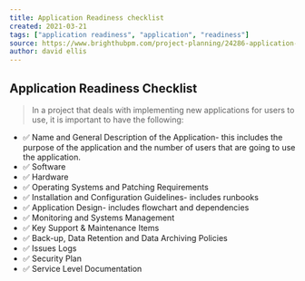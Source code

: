 ```yaml
---
title: Application Readiness checklist
created: 2021-03-21
tags: ["application readiness", "application", "readiness"]
source: https://www.brighthubpm.com/project-planning/24286-application-readiness-checklist/
author: david ellis
---
```


## Application Readiness Checklist

> In a project that deals with implementing new applications for users to use, it is important to have the following:

- ✅ Name and General Description of the Application- this includes the purpose of the application and the number of users that are going to use the application.
- ✅ Software
- ✅ Hardware
- ✅ Operating Systems and Patching Requirements
- ✅ Installation and Configuration Guidelines- includes runbooks
- ✅ Application Design- includes flowchart and dependencies
- ✅ Monitoring and Systems Management
- ✅ Key Support & Maintenance Items
- ✅ Back-up, Data Retention and Data Archiving Policies
- ✅ Issues Logs
- ✅ Security Plan
- ✅ Service Level Documentation
